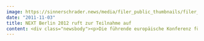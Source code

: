 ```yaml
---
image: https://sinnerschrader.news/media/filer_public_thumbnails/filer_public/a4/4d/a44d5ad6-2e00-42a6-9926-e151f168945e/varfoldersdjk8pxf42x64d8fxslz8jcc8fc0000gnttmpe92pzy__480x288_q85_crop_subsampling-2_upscale.jpg
date: "2011-11-03"
title: NEXT Berlin 2012 ruft zur Teilnahme auf
content: <div class="newsbody"><p>Die führende europäische Konferenz für die Digitalwirtschaft NEXT Berlin ruft ihre Community wieder dazu auf, aktiv das Programm mitzugestalten. Bis zum 29. November können auf <a href="http&#58;//nextberlin.eu/?cid=NEXT12-Stage-Pressemitteilung">nextberlin.eu</a> Vorschläge für Sprecher und Themen eingereicht werden, über die bis zum 20. Dezember abgestimmt werden kann. Die besten davon werden nach Ende der Votingphase eingeladen, auf der NEXT Berlin am 8./9. Mai zu sprechen. An diesen zwei Konferenztagen innerhalb der Berlin Web Week trifft sich das Who is Who der internationalen Digitalbranche, um über die digitale Zukunft zu diskutieren.</p><p><strong>Der Call for Participation</strong><br/>Bereits seit der ersten Stunde legt die NEXT Berlin einen starken Fokus auf die Community. Dabei bleibt es auch 2012, und so ist die digitale Gemeinschaft ab sofort wieder dazu aufgerufen, auf <a href="http&#58;//nextberlin.eu/?cid=NEXT12-Stage-Pressemitteilung">nextberlin.eu</a> Vorschläge für Themen und Sprecher einzureichen und darüber abzustimmen. Die Kuratoren der NEXT Berlin sichten die Vorschläge mit den meisten Stimmen und entscheiden darüber, wer auf der NEXT12 sprechen wird. Zusätzlich wird es noch eine Bühne geben, die ausschließlich den Community-Vorschlägen gewidmet ist. Kuratiert wird diese von Igor Schwarzmann. Orientieren sollen sich die Vorschläge am Motto der kommenden NEXT12, das “Post-Digital” lauten wird.</p><p><strong>Das Motto “Post-Digital”</strong><br/>Auch die NEXT12 steht wieder unter einem Motto. Nachdem in diesem Jahr “Data Love” im Mittelpunkt stand, wird sich 2012 alles um “Post-Digital” drehen. Die digitale Revolution ist vorbei, digital hat gewonnen. Es ist nichts Neues, Innovatives mehr, da wir die Nutzung digitaler Technologien im Alltag für selbstverständlich erachten. Die Grenzen zwischen digitaler und realer Welt lösen sich zusehends auf. Daher wird es Zeit, der Frage nachzugehen, was jenseits der digitalen Revolution im post-digitalen Zeitalter auf uns wartet.</p><p><strong>Die Tracks und ihre Kuratoren</strong><br/>Das Programm ist wieder aufgeteilt in sechs vertikale Thementracks, die jeweils von hochkarätigen Branchenexperten kuratiert werden. Im Einzelnen sind das “Technology”, kuratiert von Holger Blank, “Fashion”, betreut von Anitra Eggler, “Mobile” mit dem Kurator Laurent Burdin, “Experience”, geleitet durch Peter Bihr sowie “Creative”, um den sich Elisabeth Stangl kümmert, und “Start-ups”, dessen Kurator in Kürze bekanntgegeben wird. Außerdem wird es auch bei der NEXT12 wieder einen übergreifenden “International Keynote Track” geben, den Monique van Dusseldorp als internationale Programmdirektorin kuratieren wird.</p><p>Weitere Infos zur NEXT Berlin auf <a href="http&#58;//nextberlin.eu/?cid=NEXT12-Stage-Pressemitteilung">http&#58;//nextberlin.eu</a></p><p><strong>Über SinnerSchrader</strong><br/>SinnerSchrader gehört zu den führenden Digitalagenturen in Europa. SinnerSchrader entwickelt interaktive Strategien, Plattformen und Applikationen, die radikale Beziehungen zwischen Konsumenten und Marken schaffen. In der SinnerSchrader-Gruppe arbeiten rund 400 Mitarbeiter an den Standorten Hamburg, Frankfurt am Main, Berlin und Hannover für Kunden wie Allianz, TUI, Tchibo, simyo, REWE, comdirect bank, PPR Group, OTTO und Steigenberger. SinnerSchrader wurde 1996 gegründet und ist seit 1999 börsennotiert.</p><p><a class="news-backlink" href="/de/"><svg class="svg-ico svg-ico--arrow-left"><use xlink&#58;href="#arrow-down"></use></svg>Zurück zur Presse Übersicht</a></p></div>
---
```

